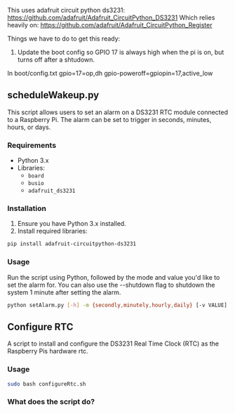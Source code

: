 This uses adafruit circuit python ds3231:
https://github.com/adafruit/Adafruit_CircuitPython_DS3231
Which relies heavily on:
https://github.com/adafruit/Adafruit_CircuitPython_Register


Things we have to do to get this ready:
1. Update the boot config so GPIO 17 is always high when the pi is on, but turns off after a shtudown.

In boot/config.txt
gpio=17=op,dh
gpio-poweroff=gpiopin=17,active_low

## scheduleWakeup.py

This script allows users to set an alarm on a DS3231 RTC module connected to a Raspberry Pi. The alarm can be set to trigger in seconds, minutes, hours, or days.

### Requirements

- Python 3.x
- Libraries:
  - `board`
  - `busio`
  - `adafruit_ds3231`

### Installation

1. Ensure you have Python 3.x installed.
2. Install required libraries:
```bash
pip install adafruit-circuitpython-ds3231
```

### Usage
Run the script using Python, followed by the mode and value you'd like to set the alarm for. You can also use the --shutdown flag to shutdown the system 1 minute after setting the alarm.

```bash
python setAlarm.py [-h] -m {secondly,minutely,hourly,daily} [-v VALUE] [--shutdown]
```

## Configure RTC 
A script to install and configure the DS3231 Real Time Clock (RTC) as the Raspberry Pis hardware rtc.

### Usage
```bash
sudo bash configureRtc.sh
```

### What does the script do?
